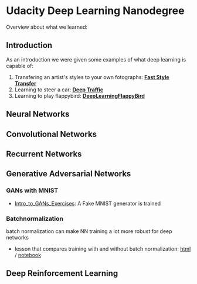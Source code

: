 # Udacity Deep Learning Nanodegree

Overview about what we learned:

## Introduction
As an introduction we were given some examples of what deep learning is capable of: 
1. Transfering an artist's styles to your own fotographs: [**Fast Style Transfer**](https://github.com/lengstrom/fast-style-transfer)
2. Learning to steer a car: [**Deep Traffic**](https://selfdrivingcars.mit.edu/deeptraffic/)
3. Learning to play flappybird: [**DeepLearningFlappyBird**](https://github.com/yenchenlin/DeepLearningFlappyBird)


## Neural Networks

## Convolutional Networks

## Recurrent Networks

## Generative Adversarial Networks

### GANs with MNIST
- [Intro_to_GANs_Exercises](Intro_to_GANs_Exercises.html): A Fake MNIST generator is trained

### Batchnormalization
batch normalization can make NN training a lot more robust for deep networks 
- lesson that compares training with and without batch normalization: [html](Batch_Normalization_Lesson.html) / [notebook](https://github.com/sabinem/udacity_DL/blob/master/batch_normalization/README.md)

## Deep Reinforcement Learning


